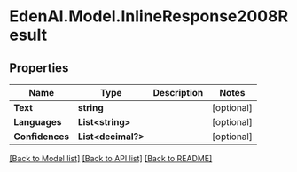 # EdenAI.Model.InlineResponse2008Result
## Properties

Name | Type | Description | Notes
------------ | ------------- | ------------- | -------------
**Text** | **string** |  | [optional] 
**Languages** | **List&lt;string&gt;** |  | [optional] 
**Confidences** | **List&lt;decimal?&gt;** |  | [optional] 

[[Back to Model list]](../README.md#documentation-for-models) [[Back to API list]](../README.md#documentation-for-api-endpoints) [[Back to README]](../README.md)

